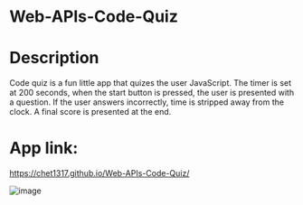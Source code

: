 # Web-APIs-Code-Quiz

# Description
Code quiz is a fun little app that quizes the user JavaScript. The timer is set at 200 seconds, when the start button is pressed, the user is presented with a question. If the user answers incorrectly, time is stripped away from the clock. A final score is presented at the end.


# App link: 
https://chet1317.github.io/Web-APIs-Code-Quiz/

![image](https://user-images.githubusercontent.com/63617922/89433988-fea69500-d710-11ea-8cf2-4eb26dbef984.png)


